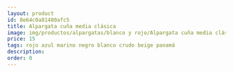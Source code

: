 ```yaml
---
layout: product
id: 8e64c0a81480afc5
title: Alpargata cuña media clásica
image: img/productos/alpargatas/blanco y rojo/Alpargata cuña media clásica=15=rojo azul marino negro blanco crudo beige panamá.webp
price: 15
tags: rojo azul marino negro blanco crudo beige panamá
description: 
order: 0
---
```

